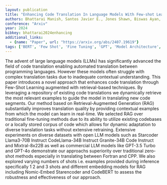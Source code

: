 ```yaml
---
layout: publication
title: "Enhancing Code Translation In Language Models With Few-shot Learning Via Retrieval-augmented Generation"
authors: Bhattarai Manish, Santos Javier E., Jones Shawn, Biswas Ayan, Alexandrov Boian, O'malley Daniel
conference: "Arxiv"
year: 2024
bibkey: bhattarai2024enhancing
additional_links:
  - {name: "Paper", url: "https://arxiv.org/abs/2407.19619"}
tags: ['BERT', 'Few Shot', 'Fine Tuning', 'GPT', 'Model Architecture', 'Pretraining Methods', 'RAG', 'Security', 'Training Techniques']
---
```

The advent of large language models (LLMs) has significantly advanced the field of code translation enabling automated translation between programming languages. However these models often struggle with complex translation tasks due to inadequate contextual understanding. This paper introduces a novel approach that enhances code translation through Few-Shot Learning augmented with retrieval-based techniques. By leveraging a repository of existing code translations we dynamically retrieve the most relevant examples to guide the model in translating new code segments. Our method based on Retrieval-Augmented Generation (RAG) substantially improves translation quality by providing contextual examples from which the model can learn in real-time. We selected RAG over traditional fine-tuning methods due to its ability to utilize existing codebases or a locally stored corpus of code which allows for dynamic adaptation to diverse translation tasks without extensive retraining. Extensive experiments on diverse datasets with open LLM models such as Starcoder Llama3-70B Instruct CodeLlama-34B Instruct Granite-34B Code Instruct and Mixtral-8x22B as well as commercial LLM models like GPT-3.5 Turbo and GPT-4o demonstrate our approachs superiority over traditional zero-shot methods especially in translating between Fortran and CPP. We also explored varying numbers of shots i.e. examples provided during inference specifically 1 2 and 3 shots and different embedding models for RAG including Nomic-Embed Starencoder and CodeBERT to assess the robustness and effectiveness of our approach.
